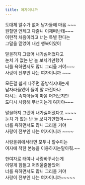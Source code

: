 ```yaml
---
title: 여자이니까
---
```


<p>도대체 알수가 없어 남자들에 마음 ~~~<br />원할덴 언제고 다줄니 이제떠난데~~~<br />이런적 처음이라고 너는 특별 한다는<br />그말을 믿었어 내겐 행복이였어 </p>



<p>말을하지 그랬어 내가싫어졌다고<br />눈치 가 없는 난 늘 보치기만했어<br />너를 욕하면서도 많니 그리올 거야~~~<br />사랑이 전부인 나는 여자이니까 ~~~</p>



<p>모든걸 쉽게 다주면 끝방식지내는게<br />남자라들엤어 들이 말 까진아나<br />다시는 속지아늘이 마음 어거보지만<br />도다시 사랑해 무너지는게 여자야~~~ </p>



<p>말을하지 그랬어 내가싫어졌다고 ~~~~<br />눈치 가 없는 난 늘 보치기만했어~~~<br />너를 욕하면서도 많니 그리올 거야<br />사랑이 전부인 나는 여자이니까 ~~~~</p>



<p>사랑을위에서라면 모두나 할수이는<br />여자에 착한 본능을 이용하지는말아줘.~~ </p>



<p>한여자로 태여나 사랑바꾸사는게<br />이렇게 힘들고 어려울줄몰았어<br />너를 욕하면서도 많니 그리올 거야<br />사랑이 전부인 나는 여자이니까~~~~~</p>

